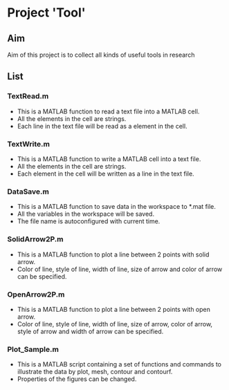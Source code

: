 # Project 'Tool'

## Aim

Aim of this project is to collect all kinds of useful tools in research

## List

### TextRead.m

- This is a MATLAB function to read a text file into a MATLAB cell.
- All the elements in the cell are strings.
- Each line in the text file will be read as a element in the cell.

### TextWrite.m

- This is a MATLAB function to write a MATLAB cell into a text file.
- All the elements in the cell are strings.
- Each element in the cell will be written as a line in the text file.

### DataSave.m

- This is a MATLAB function to save data in the workspace to *.mat file.
- All the variables in the workspace will be saved.
- The file name is autoconfigured with current time.

### SolidArrow2P.m

- This is a MATLAB function to plot a line between 2 points with solid arrow.
- Color of line, style of line, width of line, size of arrow and color of arrow can be specified.

### OpenArrow2P.m

- This is a MATLAB function to plot a line between 2 points with open arrow.
- Color of line, style of line, width of line, size of arrow, color of arrow, style of arrow and width of arrow can be specified.

### Plot_Sample.m

* This is a MATLAB script containing a set of functions and commands to illustrate the data by plot, mesh, contour and contourf.
* Properties of the figures can be changed.